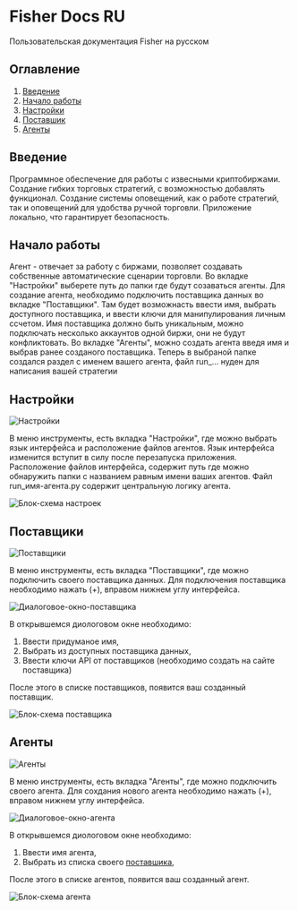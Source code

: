 # Fisher Docs RU
Пользовательская документация Fisher на русском

## Оглавление
1. [Введение](#введение)
2. [Начало работы](#начало-работы)
3. [Настройки](#настройки)
4. [Поставшик](#поставщики)
5. [Агенты](#агенты)

## Введение
Программное обеспечение для работы с извесными криптобиржами. Создание гибких торговых стратегий, с возможностью добавлять функционал. Создание системы оповещений, как о работе стратегий, так и оповещений для удобства ручной торговли.
Приложение локально, что гарантирует безопасность.

## Начало работы
Агент - отвечает за работу с биржами, позволяет создавать собственные автоматические сценарии торговли.
Во вкладке "Настройки" выберете путь до папки где будут созаваться агенты.
Для создание агента, необходимо подключить поставщика данных во вкладке "Поставщики". Там будет возможнасть ввести имя, выбрать доступного поставщика, и ввести ключи для манипулирования личным ссчетом. Имя поставщика должно быть уникальным, можно подключать несколько аккаунтов одной биржи, они не будут конфликтовать.
Во вкладке "Агенты", можно создать агента введя имя и выбрав ранее созданого поставщика. 
Теперь в выбраной папке создался раздел с именем вашего агента, файл run_... нуден для написания вашей стратегии

## Настройки
![Настройки](img/setting.png)

В меню инструменты, есть вкладка "Настройки", где можно выбрать язык интерфейса и расположение файлов агентов.
Язык интерфейса изменится вступит в силу после перезапуска приложения.
Расположение файлов интерфейса, содержит путь где можно обнаружить папки с названием равным имени ваших агентов. Файл run_имя-агента.py содержит центральную логику агента.

![Блок-схема настроек](img/setting_scheme.png)


## Поставщики
![Поставщики](img/provider.png)

В меню инструменты, есть вкладка "Поставщики", где можно подключить своего поставщика данных.
Для подключения поставщика необходимо нажать (+), вправом нижнем углу интерфейса. 

![Диалоговое-окно-поставщика](img/provider_dialog.png)

В открывшемся диологовом окне необходимо: 
   1. Ввести придуманое имя, 
   2. Выбрать из доступных поставщика данных,
   3. Ввести ключи API от поставщиков (необходимо создать на сайте поставщика)

После этого в списке поставщиков, появится ваш созданный поставщик.

![Блок-схема поставщика](img/provider_scheme.png)


## Агенты
![Агенты](img/agent.png)

В меню инструменты, есть вкладка "Агенты", где можно подключить своего агента.
Для сохдания нового агента необходимо нажать (+), вправом нижнем углу интерфейса. 

![Диалоговое-окно-агента](img/agent_dialog.png)

В открывшемся диологовом окне необходимо: 
   1. Ввести имя агента, 
   2. Выбрать из списка своего [поставшика](#поставщики),

После этого в списке агентов, появится ваш созданный агент.

![Блок-схема агента](img/agent_scheme.png)
